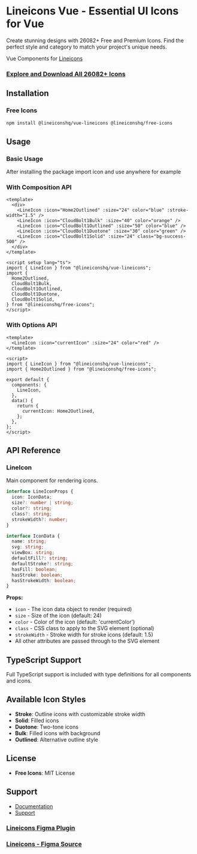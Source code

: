 # Lineicons Vue - Essential UI Icons for Vue

Create stunning designs with 26082+ Free and Premium Icons. Find the perfect style and category to match your project's unique needs.

Vue Components for [Lineicons](https://lineicons.com)

### [Explore and Download All 26082+ Icons](https://lineicons.com/)

## Installation

### Free Icons

```bash
npm install @lineiconshq/vue-lineicons @lineiconshq/free-icons
```

## Usage

### Basic Usage

After installing the package import icon and use anywhere for example
### With Composition API

```vue
<template>
  <div>
    <LineIcon :icon="Home2Outlined" :size="24" color="blue" :stroke-width="1.5" />
    <LineIcon :icon="CloudBolt1Bulk" :size="40" color="orange" />
    <LineIcon :icon="CloudBolt1Outlined" :size="50" color="blue" />
    <LineIcon :icon="CloudBolt1Duotone" :size="30" color="green" />
    <LineIcon :icon="CloudBolt1Solid" :size="24" class="bg-success-500" />
  </div>
</template>

<script setup lang="ts">
import { LineIcon } from "@lineiconshq/vue-lineicons";
import {
  Home2Outlined,
  CloudBolt1Bulk,
  CloudBolt1Outlined,
  CloudBolt1Duotone,
  CloudBolt1Solid,
} from "@lineiconshq/free-icons";
</script>
```

### With Options API

```vue
<template>
  <LineIcon :icon="currentIcon" :size="24" color="red" />
</template>

<script>
import { LineIcon } from "@lineiconshq/vue-lineicons";
import { Home2Outlined } from "@lineiconshq/free-icons";

export default {
  components: {
    LineIcon,
  },
  data() {
    return {
      currentIcon: Home2Outlined,
    };
  },
};
</script>
```

## API Reference

### LineIcon

Main component for rendering icons.

```typescript
interface LineIconProps {
  icon: IconData;
  size?: number | string;
  color?: string;
  class?: string;
  strokeWidth?: number;
}

interface IconData {
  name: string;
  svg: string;
  viewBox: string;
  defaultFill?: string;
  defaultStroke?: string;
  hasFill: boolean;
  hasStroke: boolean;
  hasStrokeWidth: boolean;
}
```

**Props:**

- `icon` - The icon data object to render (required)
- `size` - Size of the icon (default: 24)
- `color` - Color of the icon (default: 'currentColor')
- `class` - CSS class to apply to the SVG element (optional)
- `strokeWidth` - Stroke width for stroke icons (default: 1.5)
- All other attributes are passed through to the SVG element

## TypeScript Support

Full TypeScript support is included with type definitions for all components and icons.

## Available Icon Styles

- **Stroke**: Outline icons with customizable stroke width
- **Solid**: Filled icons
- **Duotone**: Two-tone icons
- **Bulk**: Filled icons with background
- **Outlined**: Alternative outline style


## License

- **Free Icons**: MIT License

## Support

- [Documentation](https://lineicons.com/docs)
- [Support](https://lineicons.com/support)


### [Lineicons Figma Plugin](https://www.figma.com/community/plugin/1217738304122072948/Lineicons)

### [Lineicons - Figma Source](https://www.figma.com/community/file/1198194066179400874)
